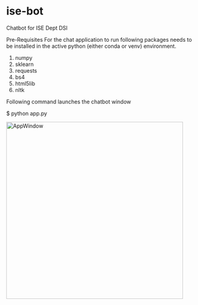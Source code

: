 # ise-bot
Chatbot for ISE Dept DSI

Pre-Requisites 
For the chat application to run following packages needs to be installed in the active python (either conda or venv) environment.
1. numpy
2. sklearn
3. requests
4. bs4
5. html5lib
6. nltk

Following command launches the chatbot window

$ python app.py

<img width="468" alt="AppWindow" src="https://user-images.githubusercontent.com/85070860/126041989-bc529d28-4bd2-495f-a01e-deb71a8b5599.png">
